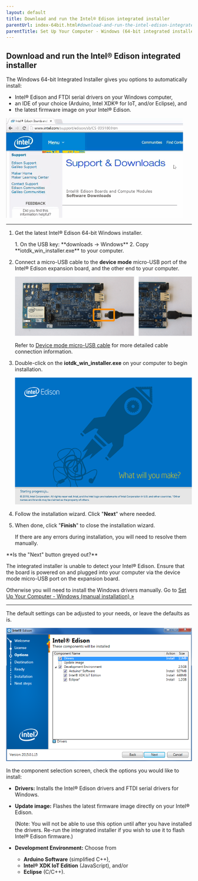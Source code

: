 ```yaml
---
layout: default
title: Download and run the Intel® Edison integrated installer
parentUrl: index-64bit.html#download-and-run-the-intel-edison-integrated-installer
parentTitle: Set Up Your Computer - Windows (64-bit integrated installer)
---
```


## Download and run the Intel® Edison integrated installer

The Windows 64-bit Integrated Installer gives you options to automatically install:

* Intel® Edison and FTDI serial drivers on your Windows computer,
* an IDE of your choice (Arduino, Intel XDK® for IoT, and/or Eclipse), and
* the latest firmware image on your Intel® Edison.

![Animated gif: installing Intel® Edison drivers using integrated installer](images/install_integrated_installer-animated.gif)

---

1. Get the latest Intel® Edison 64-bit Windows installer.

    <div class="callout goto" markdown="1">
    1. On the USB key: **downloads → Windows**
    2. Copy **iotdk_win_installer.exe** to your computer.
    </div>

2. Connect a micro-USB cable to the **device mode** micro-USB port of the Intel® Edison expansion board, and the other end to your computer.

    ![Micro-USB cable being plugged into the top micro-USB connector](../../assembly/arduino_expansion_board/images/device_mode-usb_cable-before_after.png)
  
    Refer to [Device mode micro-USB cable](../../assembly/arduino_expansion_board/details-device_mode_cable.html) for more detailed cable connection information.

3. Double-click on the **iotdk_win_installer.exe** on your computer to begin installation. 
  
    ![Intel® Edison 64-bit integrated installer wizard](images/integrated_installer_wizard.png)

4. Follow the installation wizard. Click "**Next**" where needed. 

5. When done, click "**Finish**" to close the installation wizard. 
  
    If there are any errors during installation, you will need to resolve them manually.

<div class="callout troubleshooting" markdown="1">
**Is the "Next" button greyed out?**

The integrated installer is unable to detect your Intel® Edison. Ensure that the board is powered on and plugged into your computer via the device mode micro-USB port on the expansion board.

Otherwise you will need to install the Windows drivers manually. Go to [Set Up Your Computer - Windows (manual installation) »](index.html) 
</div>

---

The default settings can be adjusted to your needs, or leave the defaults as is. 

![Configure Intel® Edison 64-bit integrated installion](images/integrated_installer_wizard-config_screen.png)

In the component selection screen, check the options you would like to install:

  * **Drivers:** 
    Installs the Intel® Edison drivers and FTDI serial drivers for Windows.

  * **Update image:** 
    Flashes the latest firmware image directly on your Intel® Edison.
    
    (Note: You will not be able to use this option until after you have installed the drivers. Re-run the integrated installer if you wish to use it to flash Intel® Edison firmware.)

  * **Development Environment:** Choose from 
      * **Arduino Software** (simplified C++), 
      * **Intel® XDK IoT Edition** (JavaScript), and/or 
      * **Eclipse** (C/C++).
